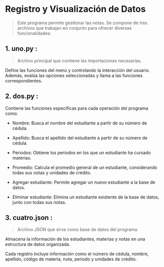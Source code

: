 # Registro y Visualización de Datos

> Este programa permite gestionar las notas. Se compone de tres archivos que trabajan en conjunto para ofrecer diversas funcionalidades:

## 1. uno.py :

> Archivo principal que contiene las importaciones necesarias. 

Define las funciones del menú y controlando la interacción del usuario. Además, evalúa las opciones seleccionadas y llama a las funciones correspondientes.

## 2. dos.py :

Contiene las funciones específicas para cada operación del programa como:

* Nombre: Busca el nombre del estudiante a partir de su número de cédula.

* Apellido: Busca el apellido del estudiante a partir de su número de cédula.

* Periodos: Obtiene los periodos en los que un estudiante ha cursado materias.

* Promedio: Calcula el promedio general de un estudiante, considerando todas sus notas y unidades de crédito.

* Agregar estudiante: Permite agregar un nuevo estudiante a la base de datos.

* Eliminar estudiante: Elimina un estudiante existente de la base de datos, junto con todas sus notas.

## 3. cuatro.json :

> Archivo JSON que sirve como base de datos del programa.

Almacena la información de los estudiantes, materias y notas en una estructura de datos organizada.

Cada registro incluye información como el número de cédula, nombre, apellido, código de materia, nota, periodo y unidades de crédito.